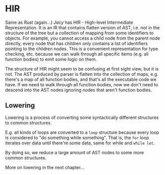# HIR

Same as Rust (again...) _Jacy_ has HIR - High-level Intermediate Representation. It is an IR that contains flatten version of AST, i.e. not in the structure of the tree but a collection of mapping from some identifiers to objects.
For example, you cannot access a child node from the parent node directly, every node that has children only contains a list of identifiers pointing to the children nodes. This is a convenient representation for type checking, etc. because we can walk through all specific items (e.g. all function bodies) to emit some logic on them.

The structure of HIR might seem to be confusing at first sight view, but it is not.
The AST produced by parser is flatten into the collection of maps, e.g. there's a map of all function bodies, and that's all the executable code we have. If we need to walk through all function bodies, now we don't need to descend into the AST nodes ignoring nodes that aren't function bodies.

## Lowering

Lowering is a process of converting some syntactically different structures to common structures.

E.g. all kinds of loops are converted to a `loop` structure because every loop is considered to "do something while
something". That is, the `for` loop iterates over data until there're some data, same for while and `while let`.

By doing so, we reduce a large amount of AST nodes to some more common structures.

More on lowering in the next chapter...
